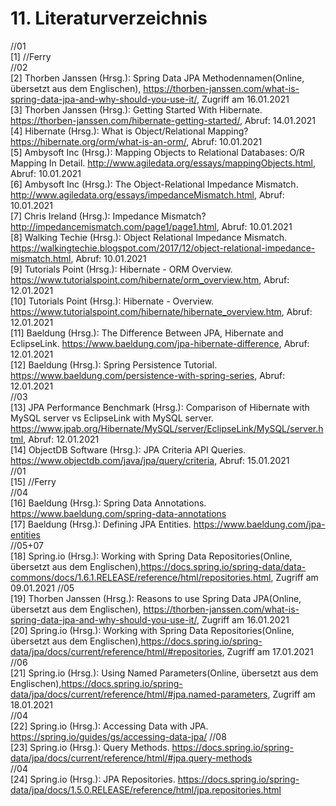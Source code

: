 # 11. Literaturverzeichnis

//01  
[1] //Ferry    
//02  
[2] Thorben Janssen (Hrsg.): Spring Data JPA Methodennamen(Online, übersetzt aus dem Englischen), https://thorben-janssen.com/what-is-spring-data-jpa-and-why-should-you-use-it/, Zugriff am 16.01.2021    
[3] Thorben Janssen (Hrsg.): Getting Started With Hibernate. https://thorben-janssen.com/hibernate-getting-started/, Abruf: 14.01.2021  
[4] Hibernate (Hrsg.): What is Object/Relational Mapping? https://hibernate.org/orm/what-is-an-orm/, Abruf: 10.01.2021  
[5] Ambysoft Inc (Hrsg.): Mapping Objects to Relational Databases: O/R Mapping In Detail. http://www.agiledata.org/essays/mappingObjects.html, Abruf: 10.01.2021    
[6] Ambysoft Inc (Hrsg.): The Object-Relational Impedance Mismatch. http://www.agiledata.org/essays/impedanceMismatch.html, Abruf: 10.01.2021  
[7] Chris Ireland (Hrsg.): Impedance Mismatch? http://impedancemismatch.com/page1/page1.html, Abruf: 10.01.2021  
[8] Walking Techie (Hrsg.): Object Relational Impedance Mismatch. https://walkingtechie.blogspot.com/2017/12/object-relational-impedance-mismatch.html, Abruf: 10.01.2021  
[9] Tutorials Point (Hrsg.): Hibernate - ORM Overview. https://www.tutorialspoint.com/hibernate/orm_overview.htm, Abruf: 12.01.2021  
[10] Tutorials Point (Hrsg.): Hibernate - Overview. https://www.tutorialspoint.com/hibernate/hibernate_overview.htm, Abruf: 12.01.2021  
[11] Baeldung (Hrsg.): The Difference Between JPA, Hibernate and EclipseLink. https://www.baeldung.com/jpa-hibernate-difference, Abruf: 12.01.2021  
[12] Baeldung (Hrsg.): Spring Persistence Tutorial. https://www.baeldung.com/persistence-with-spring-series, Abruf: 12.01.2021  
//03  
[13] JPA Performance Benchmark (Hrsg.): Comparison of Hibernate with MySQL server vs EclipseLink with MySQL server. https://www.jpab.org/Hibernate/MySQL/server/EclipseLink/MySQL/server.html, Abruf: 12.01.2021    
[14] ObjectDB Software (Hrsg.): JPA Criteria API Queries. https://www.objectdb.com/java/jpa/query/criteria, Abruf: 15.01.2021  
//01  
[15]    //Ferry  
//04  
[16] Baeldung (Hrsg.): Spring Data Annotations. https://www.baeldung.com/spring-data-annotations    
[17] Baeldung (Hrsg.): Defining JPA Entities. https://www.baeldung.com/jpa-entities  
//05+07  
[18] Spring.io (Hrsg.): Working with Spring Data Repositories(Online, übersetzt aus dem Englischen),https://docs.spring.io/spring-data/data-commons/docs/1.6.1.RELEASE/reference/html/repositories.html, Zugriff am 09.01.2021
//05  
[19] Thorben Janssen (Hrsg.): Reasons to use Spring Data JPA(Online, übersetzt aus dem Englischen), https://thorben-janssen.com/what-is-spring-data-jpa-and-why-should-you-use-it/, Zugriff am 16.01.2021  
[20] Spring.io (Hrsg.): Working with Spring Data Repositories(Online, übersetzt aus dem Englischen),https://docs.spring.io/spring-data/jpa/docs/current/reference/html/#repositories, Zugriff am 17.01.2021  
//06  
[21] Spring.io (Hrsg.): Using Named Parameters(Online, übersetzt aus dem Englischen),https://docs.spring.io/spring-data/jpa/docs/current/reference/html/#jpa.named-parameters, Zugriff am 18.01.2021  
//04  
[22] Spring.io (Hrsg.): Accessing Data with JPA. https://spring.io/guides/gs/accessing-data-jpa/
//08  
[23] Spring.io (Hrsg.): Query Methods. https://docs.spring.io/spring-data/jpa/docs/current/reference/html/#jpa.query-methods  
//04  
[24] Spring.io (Hrsg.): JPA Repositories. https://docs.spring.io/spring-data/jpa/docs/1.5.0.RELEASE/reference/html/jpa.repositories.html